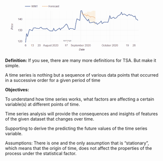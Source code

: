
![](https://github.com/BALAJIHARIDASAN/Time-Series-Analysis/blob/main/tm.gif)

**Definition:** If you see, there are many more definitions for TSA. But make it simple.

A time series is nothing but a sequence of various data points that occurred in a successive order for a given period of time

**Objectives:**

To understand how time series works, what factors are affecting a certain variable(s) at different points of time.

Time series analysis will provide the consequences and insights of features of the given dataset that changes over time.

Supporting to derive the predicting the future values of the time series variable.

Assumptions: There is one and the only assumption that is “stationary”, which means that the origin of time, does not affect the properties of the process under the statistical factor.
